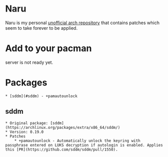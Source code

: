 # Naru
Naru is my personal [unofficial arch repository](https://wiki.archlinux.org/title/Unofficial_user_repositories) that contains patches which seem to take forever to be applied.  

# Add to your pacman
server is not ready yet.

# Packages
    * [sddm](#sddm) - +pamautounlock

## sddm
    * Original package: [sddm](https://archlinux.org/packages/extra/x86_64/sddm/)
    * Version: 0.19.0
    * Patches
        * +pamautounlock - Automatically unlock the keyring with passphrase entered on LUKS decryption if autologin is enabled. Applies this [PR](https://github.com/sddm/sddm/pull/1550).
